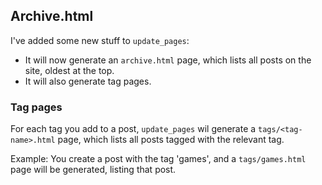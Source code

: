 ## Archive.html

I've added some new stuff to `update_pages`:

- It will now generate an `archive.html` page, which lists all posts on the site, oldest at the top.
- It will also generate tag pages.

### Tag pages

For each tag you add to a post, `update_pages` wil generate a `tags/<tag-name>.html` page, which lists all posts tagged with the relevant tag.

Example: You create a post with the tag 'games', and a `tags/games.html` page will be generated, listing that post.
